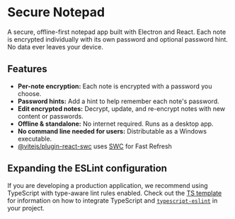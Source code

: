 # Secure Notepad

A secure, offline-first notepad app built with Electron and React. Each note is encrypted individually with its own password and optional password hint. No data ever leaves your device.

## Features

- **Per-note encryption:** Each note is encrypted with a password you choose.
- **Password hints:** Add a hint to help remember each note's password.
- **Edit encrypted notes:** Decrypt, update, and re-encrypt notes with new content or passwords.
- **Offline & standalone:** No internet required. Runs as a desktop app.
- **No command line needed for users:** Distributable as a Windows executable.
- [@vitejs/plugin-react-swc](https://github.com/vitejs/vite-plugin-react/blob/main/packages/plugin-react-swc) uses [SWC](https://swc.rs/) for Fast Refresh

## Expanding the ESLint configuration

If you are developing a production application, we recommend using TypeScript with type-aware lint rules enabled. Check out the [TS template](https://github.com/vitejs/vite/tree/main/packages/create-vite/template-react-ts) for information on how to integrate TypeScript and [`typescript-eslint`](https://typescript-eslint.io) in your project.
